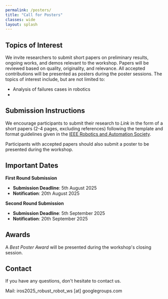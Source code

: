 ```yaml
---
permalink: /posters/
title: "Call for Posters"
classes: wide
layout: splash
---
```


## Topics of Interest

We invite researchers to submit short papers on preliminary results, ongoing works, and demos relevant to the workshop. Papers will be reviewed based on quality, originality, and relevance. All accepted contributions will be presented as posters during the poster sessions. The topics of interest include, but are not limited to:

- Analysis of failures cases in robotics
- 


## Submission Instructions

We encourage participants to submit their research to _Link_ in the form of a short papers (2-4 pages, excluding references)  following the template and format guidelines given in the [IEEE Robotics and Automation Society](https://ras.papercept.net/conferences/support/support.php). 

Participants with accepted papers should also submit a poster to be presented during the workshop.

## Important Dates

**First Round Submission**
- **Submission Deadline**: 5th August 2025
- **Notification**: 20th August 2025

**Second Round Submission**
- **Submission Deadline**: 5th September 2025
- **Notification**: 20th September 2025

## Awards

A *Best Poster Award* will be presented during the workshop's closing session.

## Contact
If you have any questions, don't hesitate to contact us. 

Mail: iros2025_robust_robot_ws [at] googlegroups.com
